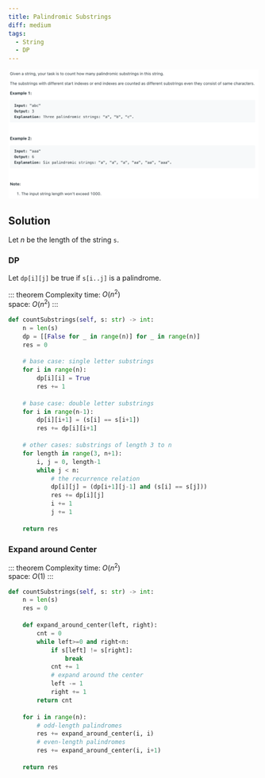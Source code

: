 ```yaml
---
title: Palindromic Substrings
diff: medium
tags:
  - String
  - DP
---
```


<img class="medium-zoom" src="/algo/palindromic-substrings.png" alt="https://leetcode.com/problems/palindromic-substrings">

## Solution

Let $n$ be the length of the string `s`.

### DP

Let `dp[i][j]` be true if `s[i..j]` is a palindrome.

::: theorem Complexity
time: $O(n^2)$  
space: $O(n^2)$
:::

```py
def countSubstrings(self, s: str) -> int:
    n = len(s)
    dp = [[False for _ in range(n)] for _ in range(n)]
    res = 0

    # base case: single letter substrings
    for i in range(n):
        dp[i][i] = True
        res += 1

    # base case: double letter substrings
    for i in range(n-1):
        dp[i][i+1] = (s[i] == s[i+1])
        res += dp[i][i+1]

    # other cases: substrings of length 3 to n
    for length in range(3, n+1):
        i, j = 0, length-1
        while j < n:
            # the recurrence relation
            dp[i][j] = (dp[i+1][j-1] and (s[i] == s[j]))
            res += dp[i][j]
            i += 1
            j += 1

    return res
```

### Expand around Center

::: theorem Complexity
time: $O(n^2)$  
space: $O(1)$
:::

```py
def countSubstrings(self, s: str) -> int:
    n = len(s)
    res = 0

    def expand_around_center(left, right):
        cnt = 0
        while left>=0 and right<n:
            if s[left] != s[right]:
                break
            cnt += 1
            # expand around the center
            left -= 1
            right += 1
        return cnt

    for i in range(n):
        # odd-length palindromes
        res += expand_around_center(i, i)
        # even-length palindromes
        res += expand_around_center(i, i+1)

    return res
```
